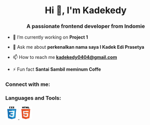 <h1 align="center">Hi 👋, I'm Kadekedy</h1>
<h3 align="center">A passionate frontend developer from Indomie</h3>

- 🔭 I’m currently working on **Project 1**

- 💬 Ask me about **perkenalkan nama saya I Kadek Edi Prasetya**

- 📫 How to reach me **kadekedy0404@gmail.com**

- ⚡ Fun fact **Santai Sambil meminum Coffe**

<h3 align="left">Connect with me:</h3>
<p align="left">
</p>

<h3 align="left">Languages and Tools:</h3>
<p align="left"> <a href="https://www.w3schools.com/css/" target="_blank" rel="noreferrer"> <img src="https://raw.githubusercontent.com/devicons/devicon/master/icons/css3/css3-original-wordmark.svg" alt="css3" width="40" height="40"/> </a> <a href="https://www.w3.org/html/" target="_blank" rel="noreferrer"> <img src="https://raw.githubusercontent.com/devicons/devicon/master/icons/html5/html5-original-wordmark.svg" alt="html5" width="40" height="40"/> </a> </p>

